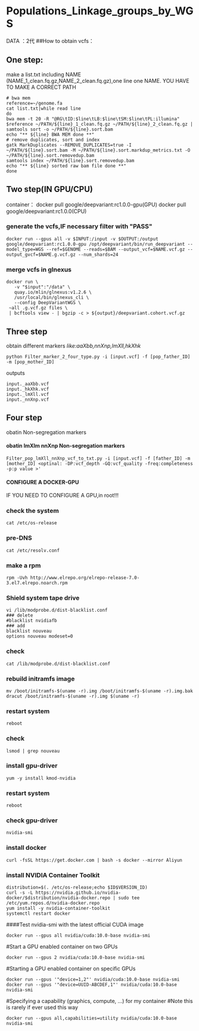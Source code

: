 # Populations_Linkage_groups_by_WGS

DATA ：2代
##How to obtain vcfs：
## One step:
make a list.txt including NAME (NAME_1_clean.fq.gz,NAME_2_clean.fq.gz),one line one NAME.
YOU HAVE TO MAKE A CORRECT PATH
```shell
# bwa mem
reference=~/genome.fa
cat list.txt|while read line
do
bwa mem -t 20 -R "@RG\tID:$line\tLB:$line\tSM:$line\tPL:illumina" $reference ~/PATH/${line}_1_clean.fq.gz ~/PATH/${line}_2_clean.fq.gz | samtools sort -o ~/PATH/${line}.sort.bam
echo "** ${line} BWA MEM done **"
# remove duplicates, sort and index
gatk MarkDuplicates --REMOVE_DUPLICATES=true -I ~/PATH/${line}.sort.bam -M ~/PATH/${line}.sort.markdup_metrics.txt -O ~/PATH/${line}.sort.removedup.bam
samtools index ~/PATH/${line}.sort.removedup.bam
echo "** ${line} sorted raw bam file done **"
done
```
## Two step(IN GPU/CPU)
container：
docker pull google/deepvariant:rc1.0.0-gpu(GPU)
docker pull google/deepvariant:rc1.0.0(CPU)
### generate the vcfs,IF necessary filter with "PASS"
```
docker run --gpus all -v $INPUT:/input -v $OUTPUT:/output google/deepvariant:rc1.0.0-gpu /opt/deepvariant/bin/run_deepvariant --model_type=WGS --ref=$GENOME --reads=$BAM --output_vcf=$NAME.vcf.gz --output_gvcf=$NAME.g.vcf.gz --num_shards=24
```
### merge vcfs in glnexus
```
docker run \
   -v "$input":"/data" \
   quay.io/mlin/glnexus:v1.2.6 \
   /usr/local/bin/glnexus_cli \
   --config DeepVariantWGS \
 ~all .g.vcf.gz files \
 | bcftools view - | bgzip -c > ${output}/deepvariant.cohort.vcf.gz
```
## Three step
obtain different markers
*like:aaXbb,nnXnp,lmXll,hkXhk*
```
python Filter_marker_2_four_type.py -i [input.vcf] -f [pop_father_ID] -m [pop_mother_ID]
```
outputs
```
input._aaXbb.vcf
input._hkXhk.vcf
input._lmXll.vcf
input._nnXnp.vcf
```
## Four step
obatin Non-segregation markers
#### obatin lmXlm nnXnp Non-segregation markers
```
Filter_pop_lmXll_nnXnp_vcf_to_txt.py -i [input.vcf] -f [father_ID] -m [mother_ID] <optinal: -DP:vcf_depth -GQ:vcf_quality -freq:completeness -p:p value >'
```





#### CONFIGURE A DOCKER-GPU
IF YOU NEED TO CONFIGURE A GPU,in root!!!

### check the system
```
cat /etc/os-release 
```
### pre-DNS
```
cat /etc/resolv.conf
```
### make a rpm
```
rpm -Uvh http://www.elrepo.org/elrepo-release-7.0-3.el7.elrepo.noarch.rpm
```
### Shield system tape drive
```
vi /lib/modprobe.d/dist-blacklist.conf
### delete
#blacklist nvidiafb
### add
blacklist nouveau  
options nouveau modeset=0 
```
### check
```
cat /lib/modprobe.d/dist-blacklist.conf
```
### rebuild initramfs image
```
mv /boot/initramfs-$(uname -r).img /boot/initramfs-$(uname -r).img.bak  
dracut /boot/initramfs-$(uname -r).img $(uname -r) 
```
### restart system
```
reboot
```
### check 
```
lsmod | grep nouveau 
```
### install gpu-driver
```
yum -y install kmod-nvidia
```
### restart system
```
reboot
```
### check gpu-driver
```
nvidia-smi 
```
### install docker
```
curl -fsSL https://get.docker.com | bash -s docker --mirror Aliyun
```
### install NVIDIA Container Toolkit
```
distribution=$(. /etc/os-release;echo $ID$VERSION_ID) 
curl -s -L https://nvidia.github.io/nvidia-docker/$distribution/nvidia-docker.repo | sudo tee /etc/yum.repos.d/nvidia-docker.repo 
yum install -y nvidia-container-toolkit 
systemctl restart docker
```
####Test nvidia-smi with the latest official CUDA image
```
docker run --gpus all nvidia/cuda:10.0-base nvidia-smi
```
#Start a GPU enabled container on two GPUs
```
docker run --gpus 2 nvidia/cuda:10.0-base nvidia-smi
```
#Starting a GPU enabled container on specific GPUs
```
docker run --gpus '"device=1,2"' nvidia/cuda:10.0-base nvidia-smi
docker run --gpus '"device=UUID-ABCDEF,1"' nvidia/cuda:10.0-base nvidia-smi
```
#Specifying a capability (graphics, compute, ...) for my container
#Note this is rarely if ever used this way
```
docker run --gpus all,capabilities=utility nvidia/cuda:10.0-base nvidia-smi
```
